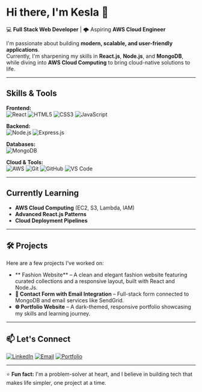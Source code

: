 # Hi there, I'm Kesla 👋

💻 **Full Stack Web Developer** | 🌩️ Aspiring **AWS Cloud Engineer**  

I'm passionate about building **modern, scalable, and user-friendly applications**.  
Currently, I'm sharpening my skills in **React.js**, **Node.js**, and **MongoDB**, while diving into **AWS Cloud Computing** to bring cloud-native solutions to life.  

---

## Skills & Tools

**Frontend:**  
![React](https://img.shields.io/badge/React-20232A?style=for-the-badge&logo=react&logoColor=61DAFB)
![HTML5](https://img.shields.io/badge/HTML5-E34F26?style=for-the-badge&logo=html5&logoColor=white)
![CSS3](https://img.shields.io/badge/CSS3-1572B6?style=for-the-badge&logo=css3&logoColor=white)
![JavaScript](https://img.shields.io/badge/JavaScript-323330?style=for-the-badge&logo=javascript&logoColor=F7DF1E)

**Backend:**  
![Node.js](https://img.shields.io/badge/Node.js-339933?style=for-the-badge&logo=nodedotjs&logoColor=white)
![Express.js](https://img.shields.io/badge/Express.js-404D59?style=for-the-badge)

**Databases:**  
![MongoDB](https://img.shields.io/badge/MongoDB-4EA94B?style=for-the-badge&logo=mongodb&logoColor=white)

**Cloud & Tools:**  
![AWS](https://img.shields.io/badge/AWS-232F3E?style=for-the-badge&logo=amazonaws&logoColor=white)
![Git](https://img.shields.io/badge/Git-F05032?style=for-the-badge&logo=git&logoColor=white)
![GitHub](https://img.shields.io/badge/GitHub-181717?style=for-the-badge&logo=github&logoColor=white)
![VS Code](https://img.shields.io/badge/VS%20Code-007ACC?style=for-the-badge&logo=visualstudiocode&logoColor=white)

---

## Currently Learning
- **AWS Cloud Computing** (EC2, S3, Lambda, IAM)
- **Advanced React.js Patterns**
- **Cloud Deployment Pipelines**

---

## 🛠️ Projects
Here are a few projects I've worked on:
- ** Fashion Website** – A clean and elegant fashion website featuring curated collections and a responsive layout, built with React and Node.Js.  
- **📩 Contact Form with Email Integration** – Full-stack form connected to MongoDB and email services like SendGrid.  
- **🌐 Portfolio Website** – A dark-themed, responsive portfolio showcasing my skills and learning journey.

---

## 📫 Let's Connect
[![LinkedIn](https://img.shields.io/badge/LinkedIn-0077B5?style=for-the-badge&logo=linkedin&logoColor=white)](https://www.linkedin.com/in/chime-kesla-291706317)
[![Email](https://img.shields.io/badge/Email-D14836?style=for-the-badge&logo=gmail&logoColor=white)](keslachime.n@gmail.com)
[![Portfolio](https://img.shields.io/badge/Portfolio-121212?style=for-the-badge&logo=react&logoColor=00C896)](https://keslaporfolio.vercel.app/)

---

⭐ **Fun fact:** I'm a problem-solver at heart, and I believe in building tech that makes life simpler, one project at a time.


<!--
**keslanaeto/keslanaeto** is a ✨ _special_ ✨ repository because its `README.md` (this file) appears on your GitHub profile.

Here are some ideas to get you started:

- 🔭 I’m currently working on ...
- 🌱 I’m currently learning ...
- 👯 I’m looking to collaborate on ...
- 🤔 I’m looking for help with ...
- 💬 Ask me about ...
- 📫 How to reach me: ...
- 😄 Pronouns: ...
- ⚡ Fun fact: ...
-->
